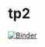 # tp2
[![Binder](https://mybinder.org/badge_logo.svg)](https://mybinder.org/v2/gh/OumaymaGueddes22/tp2/main?filepath=TP2.ipynb)
